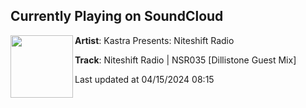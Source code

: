 ## Currently Playing on SoundCloud

[<img align="left" width="100" src="https://i1.sndcdn.com/artworks-27zfeqAQd2ySJEMg-oQSaOw-t500x500.jpg">](https://soundcloud.com/kastraniteshiftradio/nsr035)

**Artist**: Kastra Presents: Niteshift Radio 

**Track**: Niteshift Radio | NSR035 [Dillistone Guest Mix]

Last updated at 04/15/2024 08:15
